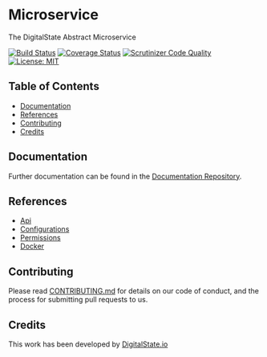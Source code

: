 # Microservice

The DigitalState Abstract Microservice

[![Build Status](https://travis-ci.org/DigitalState/Microservice.svg?branch=develop)](https://travis-ci.org/DigitalState/Microservice)
[![Coverage Status](https://coveralls.io/repos/github/DigitalState/Microservice/badge.svg?branch=develop)](https://coveralls.io/github/DigitalState/Microservice?branch=develop)
[![Scrutinizer Code Quality](https://scrutinizer-ci.com/g/DigitalState/Microservice/badges/quality-score.png?b=develop)](https://scrutinizer-ci.com/g/DigitalState/Microservice/?branch=develop)
[![License: MIT](https://img.shields.io/badge/License-MIT-blue.svg)](LICENSE)

## Table of Contents

- [Documentation](#documentation)
- [References](#references)
- [Contributing](#contributing)
- [Credits](#credits)

## Documentation

Further documentation can be found in the [Documentation Repository](https://github.com/DigitalState/Documentation).

## References

- [Api](references/api.md)
- [Configurations](references/configurations.md)
- [Permissions](references/permissions.md)
- [Docker](references/docker.md)

## Contributing

Please read [CONTRIBUTING.md](CONTRIBUTING.md) for details on our code of conduct, and the process for submitting pull requests to us.

## Credits

This work has been developed by [DigitalState.io](http://digitalstate.io)
